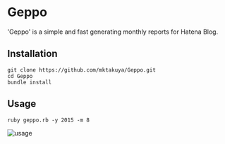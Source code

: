 # Geppo
'Geppo' is a simple and fast generating monthly reports for Hatena Blog.

## Installation

```
git clone https://github.com/mktakuya/Geppo.git
cd Geppo
bundle install
```

## Usage

```
ruby geppo.rb -y 2015 -m 8
```

![usage](https://cloud.githubusercontent.com/assets/2035364/9661054/e1cf07d4-5293-11e5-907f-65f939202e11.gif)

